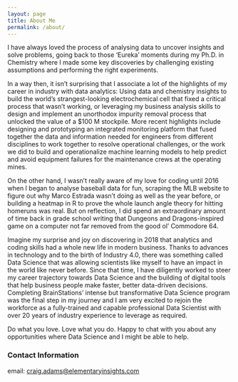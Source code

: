 ```yaml
---
layout: page
title: About Me
permalink: /about/
---
```


I have always loved the process of analysing data to uncover insights and solve problems, going back to those ‘Eureka’ moments during my Ph.D. in Chemistry where I made some key discoveries by challenging existing assumptions and performing the right experiments.

In a way then, it isn’t surprising that I associate a lot of the highlights of my career in industry with data analytics:   Using data and chemistry insights to build the world’s strangest-looking electrochemical cell that fixed a critical process that wasn’t working, or leveraging my business analysis skills to design and implement an unorthodox impurity removal process that unlocked the value of a $100 M stockpile.  More recent highlights include designing and prototyping an integrated monitoring platform that fused together the data and information needed for engineers from different disciplines to work together to resolve operational challenges, or the work we did to build and operationalize machine learning models to help predict and avoid equipment failures for the maintenance crews at the operating mines.

On the other hand, I wasn’t really aware of my love for coding until 2016 when I began to analyse baseball data for fun, scraping the MLB website to figure out why Marco Estrada wasn’t doing as well as the year before, or building a heatmap in R to prove the whole launch angle theory for hitting homeruns was real.  But on reflection, I did spend an extraordinary amount of time back in grade school writing that Dungeons and Dragons-inspired game on a computer not far removed from the good ol’ Commodore 64.

Imagine my surprise and joy on discovering in 2018 that analytics and coding skills had a whole new life in modern business.  Thanks to advances in technology and to the birth of Industry 4.0, there was something called Data Science that was allowing scientists like myself to have an impact in the world like never before.  Since that time, I have diligently worked to steer my career trajectory towards Data Science and the building of digital tools that help business people make faster, better data-driven decisions.   Completing BrainStations’ intense but transformative Data Science program was the final step in my journey and I am very excited to rejoin the workforce as a fully-trained and capable professional Data Scientist with over 20 years of industry experience to leverage as required. 

Do what you love.  Love what you do.  Happy to chat with you about any opportunities where Data Science and I might be able to help.

### Contact Information

email: [craig.adams@elementaryinsights.com](mailto:craig.adams@elementaryinsights.com)


